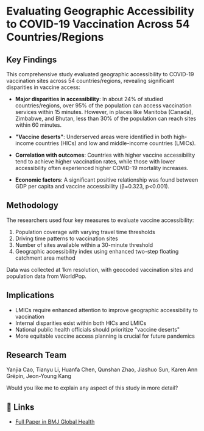 # Evaluating Geographic Accessibility to COVID-19 Vaccination Across 54 Countries/Regions

## Key Findings

This comprehensive study evaluated geographic accessibility to COVID-19 vaccination sites across 54 countries/regions, revealing significant disparities in vaccine access:

- **Major disparities in accessibility**: In about 24% of studied countries/regions, over 95% of the population can access vaccination services within 15 minutes. However, in places like Manitoba (Canada), Zimbabwe, and Bhutan, less than 30% of the population can reach sites within 60 minutes.

- **"Vaccine deserts"**: Underserved areas were identified in both high-income countries (HICs) and low and middle-income countries (LMICs).

- **Correlation with outcomes**: Countries with higher vaccine accessibility tend to achieve higher vaccination rates, while those with lower accessibility often experienced higher COVID-19 mortality increases.

- **Economic factors**: A significant positive relationship was found between GDP per capita and vaccine accessibility (β=0.323, p<0.001).

## Methodology

The researchers used four key measures to evaluate vaccine accessibility:
1. Population coverage with varying travel time thresholds
2. Driving time patterns to vaccination sites
3. Number of sites available within a 30-minute threshold
4. Geographic accessibility index using enhanced two-step floating catchment area method

Data was collected at 1km resolution, with geocoded vaccination sites and population data from WorldPop.

## Implications

- LMICs require enhanced attention to improve geographic accessibility to vaccination
- Internal disparities exist within both HICs and LMICs
- National public health officials should prioritize "vaccine deserts" 
- More equitable vaccine access planning is crucial for future pandemics

## Research Team

Yanjia Cao, Tianyu Li, Huanfa Chen, Qunshan Zhao, Jiashuo Sun, Karen Ann Grépin, Jeon-Young Kang

Would you like me to explain any aspect of this study in more detail?

## 🔗 Links

- [Full Paper in BMJ Global Health](https://gh.bmj.com/content/10/2/e017761)
